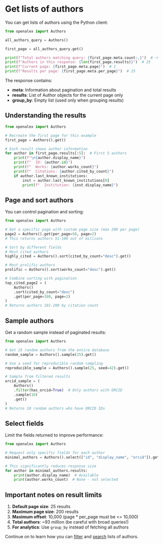 # Get lists of authors

You can get lists of authors using the Python client:

```python
from openalex import Authors

all_authors_query = Authors()

first_page = all_authors_query.get()

print(f"Total authors matching query: {first_page.meta.count:,}")  # ~93,011,659
print(f"Authors in this response: {len(first_page.results)}")  # 25
print(f"Current page: {first_page.meta.page}")  # 1
print(f"Results per page: {first_page.meta.per_page}")  # 25
```

The response contains:
- **meta**: Information about pagination and total results
- **results**: List of Author objects for the current page only
- **group_by**: Empty list (used only when grouping results)

## Understanding the results

```python
from openalex import Authors

# Recreate the first page for this example
first_page = Authors().get()

# Each result shows author information
for author in first_page.results[:5]:  # First 5 authors
    print(f"\n{author.display_name}")
    print(f"  ID: {author.id}")
    print(f"  Works: {author.works_count}")
    print(f"  Citations: {author.cited_by_count}")
    if author.last_known_institutions:
        inst = author.last_known_institutions[0]
        print(f"  Institution: {inst.display_name}")
```

## Page and sort authors

You can control pagination and sorting:

```python
from openalex import Authors

# Get a specific page with custom page size (max 200 per page)
page2 = Authors().get(per_page=50, page=2)
# This returns authors 51-100 out of millions

# Sort by different fields
# Most cited authors
highly_cited = Authors().sort(cited_by_count="desc").get()

# Most prolific authors  
prolific = Authors().sort(works_count="desc").get()

# Combine sorting with pagination
top_cited_page2 = (
    Authors()
    .sort(cited_by_count="desc")
    .get(per_page=100, page=2)
)
# Returns authors 101-200 by citation count
```

## Sample authors

Get a random sample instead of paginated results:

```python
from openalex import Authors

# Get 25 random authors from the entire database
random_sample = Authors().sample(25).get()

# Use a seed for reproducible random sampling
reproducible_sample = Authors().sample(25, seed=42).get()

# Sample from filtered results
orcid_sample = (
    Authors()
    .filter(has_orcid=True)  # Only authors with ORCID
    .sample(10)
    .get()
)
# Returns 10 random authors who have ORCID IDs
```

## Select fields

Limit the fields returned to improve performance:

```python
from openalex import Authors

# Request only specific fields for each author
minimal_authors = Authors().select(["id", "display_name", "orcid"]).get()

# This significantly reduces response size
for author in minimal_authors.results:
    print(author.display_name)  # Available
    print(author.works_count)  # None - not selected
```

## Important notes on result limits

1. **Default page size**: 25 results
2. **Maximum page size**: 200 results
3. **Maximum offset**: 10,000 (page * per_page must be <= 10,000)
4. **Total authors**: ~93 million (be careful with broad queries!)
5. **For analytics**: Use `group_by` instead of fetching all authors

Continue on to learn how you can [filter](filter-authors.md) and [search](search-authors.md) lists of authors.
